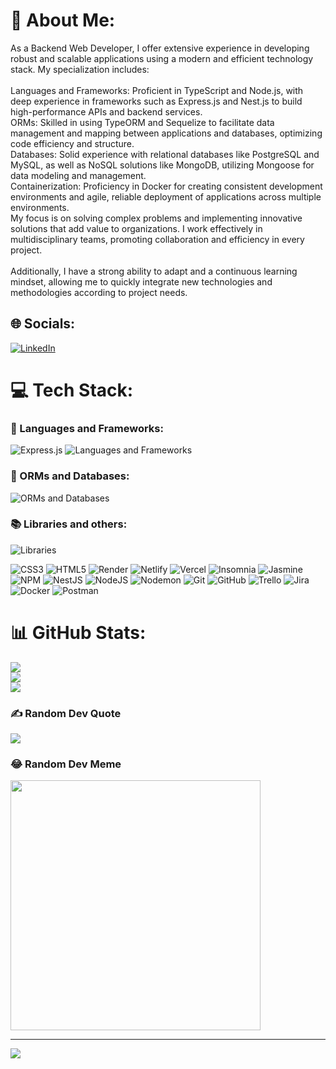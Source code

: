 # 👀 About Me:
As a Backend Web Developer, I offer extensive experience in developing robust and scalable applications using a modern and efficient technology stack. My specialization includes:<br><br>Languages and Frameworks: Proficient in TypeScript and Node.js, with deep experience in frameworks such as Express.js and Nest.js to build high-performance APIs and backend services.<br>ORMs: Skilled in using TypeORM and Sequelize to facilitate data management and mapping between applications and databases, optimizing code efficiency and structure.<br>Databases: Solid experience with relational databases like PostgreSQL and MySQL, as well as NoSQL solutions like MongoDB, utilizing Mongoose for data modeling and management.<br>Containerization: Proficiency in Docker for creating consistent development environments and agile, reliable deployment of applications across multiple environments.<br>My focus is on solving complex problems and implementing innovative solutions that add value to organizations. I work effectively in multidisciplinary teams, promoting collaboration and efficiency in every project.<br><br>Additionally, I have a strong ability to adapt and a continuous learning mindset, allowing me to quickly integrate new technologies and methodologies according to project needs.


## 🌐 Socials:
[![LinkedIn](https://img.shields.io/badge/LinkedIn-%230077B5.svg?logo=linkedin&logoColor=white)](https://www.linkedin.com/in/samuel-rivera-cardona-backend-developer/) 

# 💻 Tech Stack:
### 🔲 Languages and Frameworks: 
![Express.js](https://skillicons.dev/icons?i=express) ![Languages and Frameworks](https://simpleskill.icons.workers.dev/svg?i=nodedotjs,javascript,typescript,nestjs,bootstrap) 

### 💽 ORMs and Databases:
![ORMs and Databases](https://skillicons.dev/icons?i=postgres,mongodb,mysql,sequelize)

### 📚 Libraries and others:
![Libraries](https://simpleskill.icons.workers.dev/svg?i=react,redux,swagger,jsonwebtokens,dotenv,eslint,prettier)

![CSS3](https://img.shields.io/badge/css3-%231572B6.svg?style=for-the-badge&logo=css3&logoColor=white) ![HTML5](https://img.shields.io/badge/html5-%23E34F26.svg?style=for-the-badge&logo=html5&logoColor=white) ![Render](https://img.shields.io/badge/Render-%46E3B7.svg?style=for-the-badge&logo=render&logoColor=white) ![Netlify](https://img.shields.io/badge/netlify-%23000000.svg?style=for-the-badge&logo=netlify&logoColor=#00C7B7) ![Vercel](https://img.shields.io/badge/vercel-%23000000.svg?style=for-the-badge&logo=vercel&logoColor=white) ![Insomnia](https://img.shields.io/badge/Insomnia-black?style=for-the-badge&logo=insomnia&logoColor=5849BE) ![Jasmine](https://img.shields.io/badge/jasmine-%238A4182.svg?style=for-the-badge&logo=jasmine&logoColor=white)![NPM](https://img.shields.io/badge/NPM-%23CB3837.svg?style=for-the-badge&logo=npm&logoColor=white) ![NestJS](https://img.shields.io/badge/nestjs-%23E0234E.svg?style=for-the-badge&logo=nestjs&logoColor=white) ![NodeJS](https://img.shields.io/badge/node.js-6DA55F?style=for-the-badge&logo=node.js&logoColor=white) ![Nodemon](https://img.shields.io/badge/NODEMON-%23323330.svg?style=for-the-badge&logo=nodemon&logoColor=%BBDEAD) ![Git](https://img.shields.io/badge/git-%23F05033.svg?style=for-the-badge&logo=git&logoColor=white) ![GitHub](https://img.shields.io/badge/github-%23121011.svg?style=for-the-badge&logo=github&logoColor=white) ![Trello](https://img.shields.io/badge/Trello-%23026AA7.svg?style=for-the-badge&logo=Trello&logoColor=white) ![Jira](https://img.shields.io/badge/jira-%230A0FFF.svg?style=for-the-badge&logo=jira&logoColor=white) ![Docker](https://img.shields.io/badge/docker-%230db7ed.svg?style=for-the-badge&logo=docker&logoColor=white) ![Postman](https://img.shields.io/badge/Postman-FF6C37?style=for-the-badge&logo=postman&logoColor=white)
# 📊 GitHub Stats:
![](https://github-readme-stats.vercel.app/api?username=samuel20468&theme=dark&hide_border=true&include_all_commits=false&count_private=false)<br/>
![](https://github-readme-streak-stats.herokuapp.com/?user=samuel20468&theme=dark&hide_border=true)<br/>
![](https://github-readme-stats.vercel.app/api/top-langs/?username=samuel20468&theme=dark&hide_border=true&include_all_commits=false&count_private=false&layout=compact)

### ✍️ Random Dev Quote
![](https://quotes-github-readme.vercel.app/api?type=horizontal&theme=dark)

### 😂 Random Dev Meme
<img src='https://memer-new.vercel.app/' style="height: 400px;"/>

---
[![](https://visitcount.itsvg.in/api?id=samuel20468&icon=5&color=10)](https://visitcount.itsvg.in)
